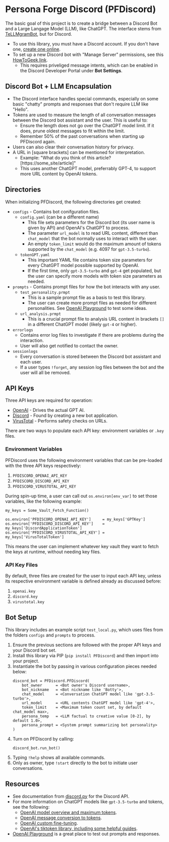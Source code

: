 # Persona Forge Discord (PFDiscord)
The basic goal of this project is to create a bridge between a Discord Bot and a Large Langage Model (LLM), like ChatGPT. The interface stems from [TeLLMgramBot](https://github.com/Digital-Heresy/TeLLMgramBot), but for Discord.
* To use this library, you must have a Discord account. If you don't have one, [create one online](https://discord.com/).
* To set up a new Discord bot with "Manage Server" permissions, see this [HowToGeek link](https://www.howtogeek.com/364225/how-to-make-your-own-discord-bot/).
  * This requires priveliged message intents, which can be enabled in the Discord Developer Portal under **Bot Settings**.

## Discord Bot + LLM Encapsulation
* The Discord interface handles special commands, especially on some basic "chatty" prompts and responses that don't require LLM like "Hello".
* Tokens are used to measure the length of all conversation messages between the Discord bot assistant and the user. This is useful to:
  * Ensure the length does not go over the ChatGPT model limit. If it does, prune oldest messages to fit within the limit.
  * Remember 50% of the past conversations when starting up PFDiscord again.
* Users can also clear their conversation history for privacy.
* A URL in [square brackets] can be mentioned for interpretation.
  * Example: "What do you think of this article? [https://some_site/article]"
  * This uses another ChatGPT model, preferrably GPT-4, to support more URL content by OpenAI tokens.

## Directories
When initializing PFDiscord, the following directories get created:
* `configs` - Contains bot conifguration files.
  * `config.yaml` (can be a different name)
    * This file sets parameters for the Discord bot (its user name is given by API) and OpenAI's ChatGPT to process.
    * The parameter `url_model` is to read URL content, different than `chat_model` that the bot normally uses to interact with the user.
    * An empty `token_limit` would do the maximum amount of tokens supported by the `chat_model` (e.g. 4097 for `gpt-3.5-turbo`).
  * `tokenGPT.yaml`
    * This important YAML file contains token size parameters for every ChatGPT model possible supported by OpenAI.
    * If the first time, only `gpt-3.5-turbo` and `gpt-4` get populated, but the user can specify more models with token size parameters as needed.
* `prompts` - Contains prompt files for how the bot interacts with any user.
    * `test_personality.prmpt`
      * This is a sample prompt file as a basis to test this library.
      * The user can create more prompt files as needed for different personalities. See [OpenAI Playground](https://platform.openai.com/playground) to test some ideas.
    * `url_analysis.prmpt`
      * This is a crucial prompt file to analysis URL content in brackets `[]` in a different ChatGPT model (likely `gpt-4` or higher).
* `errorlogs`
   * Contains error log files to investigate if there are problems during the interaction.
   * User will also get notified to contact the owner.
* `sessionlogs`
  * Every conversation is stored between the Discord bot assistant and each user.
  * If a user types `!forget`, any session log files between the bot and the user will all be removed.

## API Keys
Three API keys are required for operation:
* [OpenAI](https://platform.openai.com/overview) - Drives the actual GPT AI.
* [Discord](https://discord.com/developers/applications/) - Found by creating a new bot application.
* [VirusTotal](https://www.virustotal.com/gui/home/) - Performs safety checks on URLs.

There are two ways to populate each API key: environment variables or `.key` files.

### Environment Variables
PFDiscord uses the following environment variables that can be pre-loaded with the three API keys respectively:
1. `PFDISCORD_OPENAI_API_KEY`
2. `PFDISCORD_DISCORD_API_KEY`
3. `PFDISCORD_VIRUSTOTAL_API_KEY`

During spin-up time, a user can call out `os.environ[env_var]` to set those variables, like the following example:
```
my_keys = Some_Vault_Fetch_Function()

os.environ['PFDISCORD_OPENAI_API_KEY']     = my_keys['GPTKey']
os.environ['PFDISCORD_DISCORD_API_KEY']    = my_keys['DiscordApplicationToken']
os.environ['PFDISCORD_VIRUSTOTAL_API_KEY'] = my_keys['VirusTotalToken']
```

This means the user can implement whatever key vault they want to fetch the keys at runtime, without needing key files.

### API Key Files
By default, three files are created for the user to input each API key, unless its respective environment variable is defined already as discussed before:
1. `openai.key`
2. `discord.key`
3. `virustotal.key`

## Bot Setup
This library includes an example script `test_local.py`, which uses files from the folders `configs` and `prompts` to process.
1. Ensure the previous sections are followed with the proper API keys and your Discord bot set.
2. Install this library via PIP (`pip install PFDiscord`) and then import into your project.
3. Instantiate the bot by passing in various configuration pieces needed below:
   ```
   discord_bot = PFDiscord.PFDiscord(
       bot_owner      = <Bot owner's Discord username>,
       bot_nickname   = <Bot nickname like 'Botty'>,
       chat_model     = <Conversation ChatGPT model like 'gpt-3.5-turbo'>,
       url_model      = <URL contents ChatGPT model like 'gpt-4'>,
       token_limit    = <Maximum token count set, by default chat_model max>,
       persona_temp   = <LLM factual to creative value [0-2], by default 1.0>,
       persona_prompt = <System prompt summarizing bot personality>
   )
   ```
4. Turn on PFDiscord by calling:
   ```
   discord_bot.run_bot()
   ```
5. Typing `!help` shows all available commands.
6. Only as owner, type `!start` directly to the bot to initiate user conversations.

## Resources
* See documentation from [discord.py](https://discordpy.readthedocs.io/en/stable/) for the Discord API.
* For more information on ChatGPT models like `gpt-3.5-turbo` and tokens, see the following:
  * [OpenAI model overview and maximum tokens](https://platform.openai.com/docs/models/overview).
  * [OpenAI message conversion to tokens](https://github.com/openai/openai-python/blob/main/chatml.md).
  * [OpenAI custom fine-tuning](https://platform.openai.com/docs/guides/fine-tuning).
  * [OpenAI's tiktoken library, including some helpful guides](https://github.com/openai/tiktoken/tree/main).
* [OpenAI Playground](https://platform.openai.com/playground) is a great place to test out prompts and responses.
